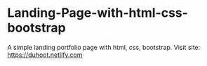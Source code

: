 # Landing-Page-with-html-css-bootstrap
A simple landing portfolio page with html, css, bootstrap.
Visit site: https://duhoot.netlify.com
